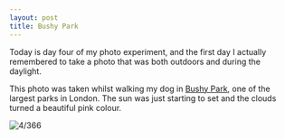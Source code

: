 ```yaml
---
layout: post
title: Bushy Park
---
```

Today is day four of my photo experiment, and the first day I actually remembered to take a photo that was both outdoors and during the daylight. 

This photo was taken whilst walking my dog in [Bushy Park](https://www.royalparks.org.uk/parks/bushy-park), one of the largest parks in London. The sun was just starting to set and the clouds turned a beautiful pink colour.

<!--break-->
![4/366](http://media.humanboring.net/photos/2016-01-04.jpeg)